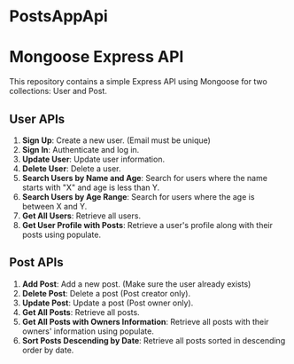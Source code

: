# PostsAppApi


# Mongoose Express API

This repository contains a simple Express API using Mongoose for two collections: User and Post.

## User APIs
1. **Sign Up**: Create a new user. (Email must be unique)
2. **Sign In**: Authenticate and log in.
3. **Update User**: Update user information.
4. **Delete User**: Delete a user.
5. **Search Users by Name and Age**: Search for users where the name starts with "X" and age is less than Y.
6. **Search Users by Age Range**: Search for users where the age is between X and Y.
7. **Get All Users**: Retrieve all users.
8. **Get User Profile with Posts**: Retrieve a user's profile along with their posts using populate.

## Post APIs
1. **Add Post**: Add a new post. (Make sure the user already exists)
2. **Delete Post**: Delete a post (Post creator only).
3. **Update Post**: Update a post (Post owner only).
4. **Get All Posts**: Retrieve all posts.
5. **Get All Posts with Owners Information**: Retrieve all posts with their owners' information using populate.
6. **Sort Posts Descending by Date**: Retrieve all posts sorted in descending order by date.














